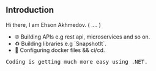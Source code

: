 ## Introduction 
Hi there, I am Ehson Akhmedov. ( .... )
<ul>
  <li>🌐 Building APIs e.g rest api, microservices and so on.</li>
  <li>♻️ Building libraries e.g `SnapshotIt`.</li>
  <li>📝 Configuring docker files && ci/cd.</li> 
</ul>
<pre>Coding is getting much more easy using .NET.</pre>









<!---
AkhmedovEhson/AkhmedovEhson is a ✨ special ✨ repository because its `README.md` (this file) appears on your GitHub profile.
You can click the Preview link to take a look at your changes.
--->

